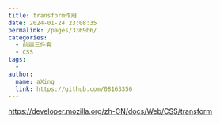 ```yaml
---
title: transform作用
date: 2024-01-24 23:08:35
permalink: /pages/3369b6/
categories:
  - 前端三件套
  - CSS
tags:
  - 
author: 
  name: aXing
  link: https://github.com/08163356
---
```


https://developer.mozilla.org/zh-CN/docs/Web/CSS/transform